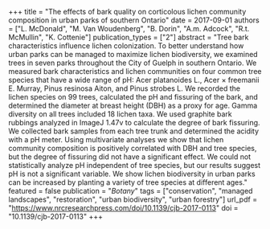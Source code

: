 +++
title = "The effects of bark quality on corticolous lichen community composition in urban parks of southern Ontario"
date = 2017-09-01
authors = ["L. McDonald", "M. Van Woudenberg", "B. Dorin", "A.m. Adcock", "R.t. McMullin", "K. Cottenie"]
publication_types = ["2"]
abstract = "Tree bark characteristics influence lichen colonization. To better understand how urban parks can be managed to maximize lichen biodiversity, we examined trees in seven parks throughout the City of Guelph in southern Ontario. We measured bark characteristics and lichen communities on four common tree species that have a wide range of pH: Acer platanoides L., Acer × freemanii E. Murray, Pinus resinosa Aiton, and Pinus strobes L. We recorded the lichen species on 99 trees, calculated the pH and fissuring of the bark, and determined the diameter at breast height (DBH) as a proxy for age. Gamma diversity on all trees included 18 lichen taxa. We used graphite bark rubbings analyzed in ImageJ 1.47v to calculate the degree of bark fissuring. We collected bark samples from each tree trunk and determined the acidity with a pH meter. Using multivariate analyses we show that lichen community composition is positively correlated with DBH and tree species, but the degree of fissuring did not have a significant effect. We could not statistically analyze pH independent of tree species, but our results suggest pH is not a significant variable. We show lichen biodiversity in urban parks can be increased by planting a variety of tree species at different ages."
featured = false
publication = "*Botany*"
tags = ["conservation", "managed landscapes", "restoration", "urban biodiversity", "urban forestry"]
url_pdf = "https://www.nrcresearchpress.com/doi/10.1139/cjb-2017-0113"
doi = "10.1139/cjb-2017-0113"
+++

